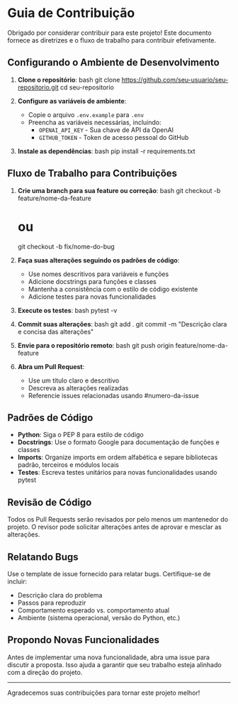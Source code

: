 # Guia de Contribuição

Obrigado por considerar contribuir para este projeto! Este documento fornece as diretrizes e o fluxo de trabalho para contribuir efetivamente.

## Configurando o Ambiente de Desenvolvimento

1. **Clone o repositório**:
   bash
   git clone https://github.com/seu-usuario/seu-repositorio.git
   cd seu-repositorio
   

2. **Configure as variáveis de ambiente**:
   - Copie o arquivo `.env.example` para `.env`
   - Preencha as variáveis necessárias, incluindo:
     - `OPENAI_API_KEY` - Sua chave de API da OpenAI
     - `GITHUB_TOKEN` - Token de acesso pessoal do GitHub

3. **Instale as dependências**:
   bash
   pip install -r requirements.txt
   

## Fluxo de Trabalho para Contribuições

1. **Crie uma branch para sua feature ou correção**:
   bash
   git checkout -b feature/nome-da-feature
   # ou
   git checkout -b fix/nome-do-bug
   

2. **Faça suas alterações seguindo os padrões de código**:
   - Use nomes descritivos para variáveis e funções
   - Adicione docstrings para funções e classes
   - Mantenha a consistência com o estilo de código existente
   - Adicione testes para novas funcionalidades

3. **Execute os testes**:
   bash
   pytest -v
   

4. **Commit suas alterações**:
   bash
   git add .
   git commit -m "Descrição clara e concisa das alterações"
   

5. **Envie para o repositório remoto**:
   bash
   git push origin feature/nome-da-feature
   

6. **Abra um Pull Request**:
   - Use um título claro e descritivo
   - Descreva as alterações realizadas
   - Referencie issues relacionadas usando #numero-da-issue

## Padrões de Código

- **Python**: Siga o PEP 8 para estilo de código
- **Docstrings**: Use o formato Google para documentação de funções e classes
- **Imports**: Organize imports em ordem alfabética e separe bibliotecas padrão, terceiros e módulos locais
- **Testes**: Escreva testes unitários para novas funcionalidades usando pytest

## Revisão de Código

Todos os Pull Requests serão revisados por pelo menos um mantenedor do projeto. O revisor pode solicitar alterações antes de aprovar e mesclar as alterações.

## Relatando Bugs

Use o template de issue fornecido para relatar bugs. Certifique-se de incluir:
- Descrição clara do problema
- Passos para reproduzir
- Comportamento esperado vs. comportamento atual
- Ambiente (sistema operacional, versão do Python, etc.)

## Propondo Novas Funcionalidades

Antes de implementar uma nova funcionalidade, abra uma issue para discutir a proposta. Isso ajuda a garantir que seu trabalho esteja alinhado com a direção do projeto.

---

Agradecemos suas contribuições para tornar este projeto melhor!